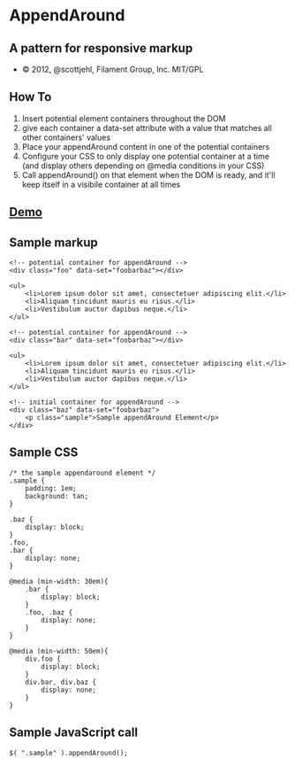 # AppendAround

## A pattern for responsive markup

- © 2012, @scottjehl, Filament Group, Inc. MIT/GPL 

## How To

1. Insert potential element containers throughout the DOM
1. give each container a data-set attribute with a value that matches all other containers' values
1. Place your appendAround content in one of the potential containers
1. Configure your CSS to only display one potential container at a time (and display others depending on @media conditions in your CSS)
1. Call appendAround() on that element when the DOM is ready, and it'll keep itself in a visibile container at all times

## [Demo](https://master-origin-appendaround.fgview.com/demo/)

## Sample markup

```
<!-- potential container for appendAround -->
<div class="foo" data-set="foobarbaz"></div>

<ul>
	<li>Lorem ipsum dolor sit amet, consectetuer adipiscing elit.</li>
	<li>Aliquam tincidunt mauris eu risus.</li>
	<li>Vestibulum auctor dapibus neque.</li>
</ul>

<!-- potential container for appendAround -->
<div class="bar" data-set="foobarbaz"></div>

<ul>
	<li>Lorem ipsum dolor sit amet, consectetuer adipiscing elit.</li>
	<li>Aliquam tincidunt mauris eu risus.</li>
	<li>Vestibulum auctor dapibus neque.</li>
</ul>

<!-- initial container for appendAround -->
<div class="baz" data-set="foobarbaz">
	<p class="sample">Sample appendAround Element</p>
</div>
```

## Sample CSS

```
/* the sample appendaround element */
.sample {
	padding: 1em;
	background: tan;
}

.baz {
	display: block;
}
.foo,
.bar {
	display: none; 
}

@media (min-width: 30em){
	.bar {
		display: block;
	}
	.foo, .baz {
		display: none; 
	}
}

@media (min-width: 50em){
	div.foo {
		display: block;
	}
	div.bar, div.baz {
		display: none; 
	}
}
```


## Sample JavaScript call

```
$( ".sample" ).appendAround();
```
